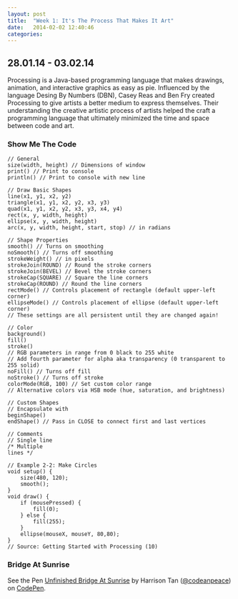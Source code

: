 ```yaml
---
layout: post
title:  "Week 1: It's The Process That Makes It Art"
date:   2014-02-02 12:40:46
categories:
---
```


28.01.14 - 03.02.14
-------------------
Processing is a Java-based programming language that makes drawings, animation, and interactive graphics as easy as pie. Influenced by the language Desing By Numbers (DBN), Casey Reas and Ben Fry created Processing to give artists a better medium to express themselves. Their understanding the creative artistic process of artists helped the craft a programming language that ultimately minimized the time and space between code and art.

### Show Me The Code

    // General
    size(width, height) // Dimensions of window
    print() // Print to console
    println() // Print to console with new line

    // Draw Basic Shapes
    line(x1, y1, x2, y2)
    triangle(x1, y1, x2, y2, x3, y3)
    quad(x1, y1, x2, y2, x3, y3, x4, y4)
    rect(x, y, width, height)
    ellipse(x, y, width, height)
    arc(x, y, width, height, start, stop) // in radians

    // Shape Properties
    smooth() // Turns on smoothing
    noSmooth() // Turns off smoothing
    strokeWeight() // in pixels
    strokeJoin(ROUND) // Round the stroke corners
    strokeJoin(BEVEL) // Bevel the stroke corners
    strokeCap(SQUARE) // Square the line corners
    strokeCap(ROUND) // Round the line corners
    rectMode() // Controls placement of rectangle (default upper-left corner)
    ellipseMode() // Controls placement of ellipse (default upper-left corner)
    // These settings are all persistent until they are changed again!

    // Color
    background()
    fill()
    stroke()
    // RGB parameters in range from 0 black to 255 white
    // Add fourth parameter for alpha aka transparency (0 transparent to 255 solid)
    noFill() // Turns off fill
    noStroke() // Turns off stroke
    colorMode(RGB, 100) // Set custom color range
    // Alternative colors via HSB mode (hue, saturation, and brightness)

    // Custom Shapes
    // Encapsulate with
    beginShape()
    endShape() // Pass in CLOSE to connect first and last vertices

    // Comments
    // Single line
    /* Multiple
    lines */

    // Example 2-2: Make Circles
    void setup() {
        size(480, 120);
        smooth();
    }
    void draw() {
        if (mousePressed) {
            fill(0);
        } else {
            fill(255);
        }
        ellipse(mouseX, mouseY, 80,80);
    }
    // Source: Getting Started with Processing (10)

### Bridge At Sunrise
<p data-height="875" data-theme-id="0" data-slug-hash="rxibf" data-default-tab="result" class='codepen'>See the Pen <a href='http://codepen.io/codeanpeace/pen/rxibf'>Unfinished Bridge At Sunrise</a> by Harrison Tan (<a href='http://codepen.io/codeanpeace'>@codeanpeace</a>) on <a href='http://codepen.io'>CodePen</a>.</p>
<script src="//codepen.io/assets/embed/ei.js"> </script>
